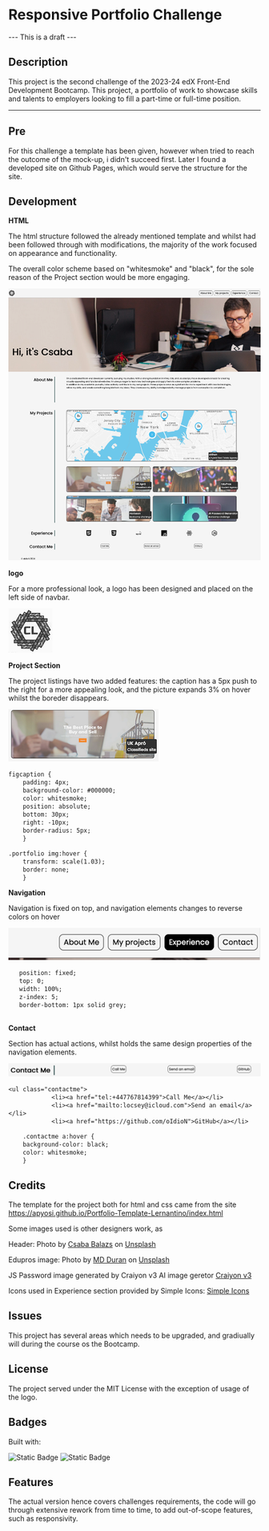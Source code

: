 # Responsive Portfolio Challenge
--- This is a draft ---


## Description 

This project is the second challenge of the 2023-24 edX Front-End Development Bootcamp.
This project, a portfolio of work to showcase skills and talents to employers looking to fill a part-time or full-time position. 

---


## Pre

For this challenge a template has been given, however when tried to reach the outcome of the mock-up, i didn't succeed first. Later I found a developed site on Github Pages, which would serve the structure for the site.



## Development
**HTML**

The html structure followed the already mentioned template and whilst had been followed through with modifications, the majority of the work focused on appearance and functionality.

The overall color scheme based on "whitesmoke" and "black", for the sole reason of the Project section would be more engaging.

![HEADER](src/images/screenshots/snapshot.png "HEADER") 



**logo**

For a more professional look, a logo has been designed and placed on the left side of navbar.

![logo](src/icons/cl_logo.png "logo") 



**Project Section**

The project listings have two added features: the caption has a 5px push to the right for a more appealing look, and the picture expands 3% on hover whilst the boreder disappears.

![Projects](src/images/screenshots/projectimg.png "Projects")

```
figcaption {
    padding: 4px;
    background-color: #000000;
    color: whitesmoke;
    position: absolute;
    bottom: 30px;
    right: -10px;
    border-radius: 5px;
    }
```

```
.portfolio img:hover {
    transform: scale(1.03);
    border: none;
    }
```


**Navigation**

Navigation is fixed on top, and navigation elements changes to reverse colors on hover

![Navbar](src/images/screenshots/navbarhover.png "Navbar")

```
   position: fixed;
   top: 0;
   width: 100%;
   z-index: 5;
   border-bottom: 1px solid grey;
  
  ```


**Contact**

Section has actual actions, whilst holds the same design properties of the navigation elements.


![CONTACT](src/images/screenshots/contact.png "CONTACT")

```
<ul class="contactme">
            <li><a href="tel:+447767814399">Call Me</a></li>
            <li><a href="mailto:locsey@icloud.com">Send an email</a></li>
            <li><a href="https://github.com/oIdioN">GitHub</a></li>
```

```
    .contactme a:hover {
    background-color: black;
    color: whitesmoke;
    }
```



## Credits

The template for the project both for html and css came from the site https://apyosi.github.io/Portfolio-Template-Lernantino/index.html

Some images used is other designers work, as 

Header: Photo by <a href="https://unsplash.com/@balazscsaba2006?utm_content=creditCopyText&utm_medium=referral&utm_source=unsplash">Csaba Balazs</a> on <a href="https://unsplash.com/photos/man-smiling-while-sitting-and-using-macbook-q9URsedw330?utm_content=creditCopyText&utm_medium=referral&utm_source=unsplash">Unsplash</a>
  
Edupros image: Photo by <a href="https://unsplash.com/@mdesign85?utm_content=creditCopyText&utm_medium=referral&utm_source=unsplash">MD Duran</a> on <a href="https://unsplash.com/photos/woman-wearing-academic-cap-and-dress-selective-focus-photography-1VqHRwxcCCw?utm_content=creditCopyText&utm_medium=referral&utm_source=unsplash">Unsplash</a>

JS Password image generated by Craiyon v3 AI image geretor <a href= "https://www.craiyon.com/image/yuwTqIQVSV6lp0EIUH3wvg">Craiyon v3</a>


Icons used in Experience section provided by Simple Icons: <a href="https://simpleicons.org/?q=node">Simple Icons</a>



## Issues

This project has several areas which needs to be upgraded, and gradiually will during the course os the Bootcamp.



## License

The project served under the MIT License with the exception of usage of the logo.


## Badges

Built with:

![Static Badge](https://img.shields.io/badge/58%25-58%25?label=html)
![Static Badge](https://img.shields.io/badge/42%25-42%25?label=css)



## Features

The actual version  hence covers challenges requirements, the code will go through extensive rework from time to time, to add out-of-scope features, such as responsivity.
